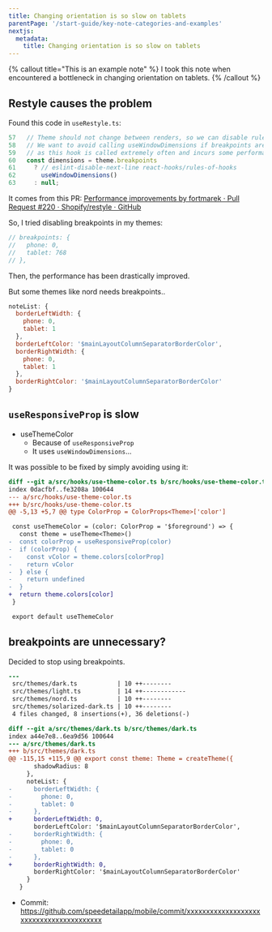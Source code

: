 ```yaml
---
title: Changing orientation is so slow on tablets
parentPage: '/start-guide/key-note-categories-and-examples'
nextjs:
  metadata:
    title: Changing orientation is so slow on tablets
---
```


{% callout title="This is an example note" %}
I took this note when encountered a bottleneck in changing orientation on tablets.
{% /callout %}

## Restyle causes the problem

Found this code in `useRestyle.ts`:

```js
57   // Theme should not change between renders, so we can disable rules-of-hooks
58   // We want to avoid calling useWindowDimensions if breakpoints are not defined
59   // as this hook is called extremely often and incurs some performance hit.
60   const dimensions = theme.breakpoints
61     ? // eslint-disable-next-line react-hooks/rules-of-hooks
62       useWindowDimensions()
63     : null;
```

It comes from this PR: [Performance improvements by fortmarek · Pull Request #220 · Shopify/restyle · GitHub](https://github.com/Shopify/restyle/pull/220/files)

So, I tried disabling breakpoints in my themes:

```js
// breakpoints: {
//   phone: 0,
//   tablet: 768
// },
```

Then, the performance has been drastically improved.

But some themes like nord needs breakpoints..

```js
noteList: {
  borderLeftWidth: {
    phone: 0,
    tablet: 1
  },
  borderLeftColor: '$mainLayoutColumnSeparatorBorderColor',
  borderRightWidth: {
    phone: 0,
    tablet: 1
  },
  borderRightColor: '$mainLayoutColumnSeparatorBorderColor'
}
```

## `useResponsiveProp` is slow

- useThemeColor
  - Because of `useResponsiveProp`
  - It uses `useWindowDimensions`...

It was possible to be fixed by simply avoiding using it:

```diff
diff --git a/src/hooks/use-theme-color.ts b/src/hooks/use-theme-color.ts
index 0dacfbf..fe3208a 100644
--- a/src/hooks/use-theme-color.ts
+++ b/src/hooks/use-theme-color.ts
@@ -5,13 +5,7 @@ type ColorProp = ColorProps<Theme>['color']

 const useThemeColor = (color: ColorProp = '$foreground') => {
   const theme = useTheme<Theme>()
-  const colorProp = useResponsiveProp(color)
-  if (colorProp) {
-    const vColor = theme.colors[colorProp]
-    return vColor
-  } else {
-    return undefined
-  }
+  return theme.colors[color]
 }

 export default useThemeColor
```

## breakpoints are unnecessary?

Decided to stop using breakpoints.

```diff
---
 src/themes/dark.ts           | 10 ++--------
 src/themes/light.ts          | 14 ++------------
 src/themes/nord.ts           | 10 ++--------
 src/themes/solarized-dark.ts | 10 ++--------
 4 files changed, 8 insertions(+), 36 deletions(-)

diff --git a/src/themes/dark.ts b/src/themes/dark.ts
index a44e7e8..6ea9d56 100644
--- a/src/themes/dark.ts
+++ b/src/themes/dark.ts
@@ -115,15 +115,9 @@ export const theme: Theme = createTheme({
       shadowRadius: 8
     },
     noteList: {
-      borderLeftWidth: {
-        phone: 0,
-        tablet: 0
-      },
+      borderLeftWidth: 0,
       borderLeftColor: '$mainLayoutColumnSeparatorBorderColor',
-      borderRightWidth: {
-        phone: 0,
-        tablet: 0
-      },
+      borderRightWidth: 0,
       borderRightColor: '$mainLayoutColumnSeparatorBorderColor'
     }
   }
```

- Commit: https://github.com/speedetailapp/mobile/commit/xxxxxxxxxxxxxxxxxxxxxxxxxxxxxxxxxxxxxxxx
